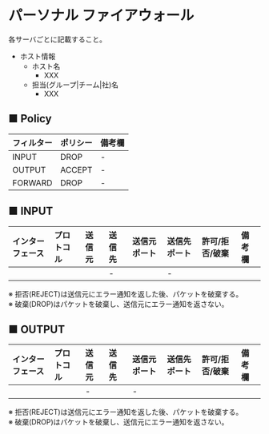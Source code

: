 # パーソナル ファイアウォール
各サーバごとに記載すること。
- ホスト情報
  - ホスト名
    - XXX
  - 担当(グループ|チーム|社)名
    - XXX

## ■ Policy
|フィルター|ポリシー|備考欄|
|:---|:---|:---|
|INPUT|DROP|-|
|OUTPUT|ACCEPT|-|
|FORWARD|DROP|-|

## ■ INPUT
|インターフェース|プロトコル|送信元|送信先|送信元ポート|送信先ポート|許可/拒否/破棄|備考欄|
|:---|:---|:---|:---|:---|:---|:---|:---|
||||-||-|||

※ 拒否(REJECT)は送信元にエラー通知を返した後、パケットを破棄する。  
※ 破棄(DROP)はパケットを破棄し、送信元にエラー通知を返さない。

## ■ OUTPUT
|インターフェース|プロトコル|送信元|送信先|送信元ポート|送信先ポート|許可/拒否/破棄|備考欄|
|:---|:---|:---|:---|:---|:---|:---|:---|
|||-||-||||

※ 拒否(REJECT)は送信元にエラー通知を返した後、パケットを破棄する。  
※ 破棄(DROP)はパケットを破棄し、送信元にエラー通知を返さない。

